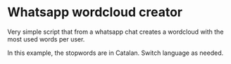 # Whatsapp wordcloud creator

Very simple script that from a whatsapp chat creates a wordcloud with the most used words per user.

In this example, the stopwords are in Catalan. Switch language as needed.

